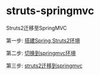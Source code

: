# struts-springmvc
Struts2迁移至SpringMVC

第一步: [搭建Spring,Struts2环境](../../tree/feature-struts2)

第二步: [切换到springmvc环境](../../tree/feature-springmvc)

第三步: [struts2迁移到springmvc](../../tree/feature-migrate-springmvc)



